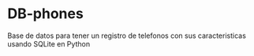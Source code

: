 # DB-phones

Base de datos para tener un registro de telefonos con sus caracteristicas usando SQLite en Python
